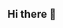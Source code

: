 ## Hi there 👋

<!--
**BhagyaSamarakoon/BhagyaSamarakoon** is a ✨ _special_ ✨ repository because its `README.md` (this file) appears on your GitHub profile.

Here are some ideas to get you started:

- 🔭 I’m currently working on a new project
- 🌱 I’m currently learning statistical genetics

-->
